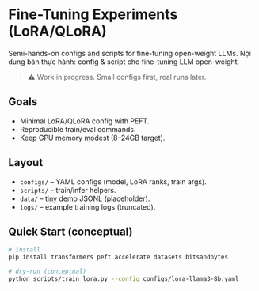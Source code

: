 # Fine-Tuning Experiments (LoRA/QLoRA)

Semi-hands-on configs and scripts for fine-tuning open-weight LLMs.
Nội dung bán thực hành: config & script cho fine-tuning LLM open-weight.

> ⚠️ Work in progress. Small configs first, real runs later.

## Goals
- Minimal LoRA/QLoRA config with PEFT.
- Reproducible train/eval commands.
- Keep GPU memory modest (8–24GB target).

## Layout
- `configs/` – YAML configs (model, LoRA ranks, train args).
- `scripts/` – train/infer helpers.
- `data/` – tiny demo JSONL (placeholder).
- `logs/` – example training logs (truncated).

## Quick Start (conceptual)
```bash
# install
pip install transformers peft accelerate datasets bitsandbytes

# dry-run (conceptual)
python scripts/train_lora.py --config configs/lora-llama3-8b.yaml
